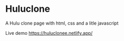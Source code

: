 # Huluclone
A Hulu clone page with html, css and a litle javascript



Live demo https://huluclonee.netlify.app/
